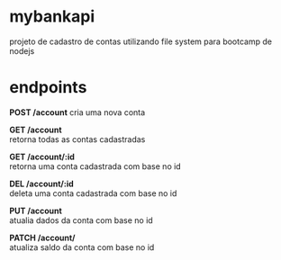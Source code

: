 # mybankapi

projeto de cadastro de contas utilizando file system para bootcamp de nodejs

# endpoints

**POST /account**
cria uma nova conta

**GET /account**  
retorna todas as contas cadastradas

**GET /account/:id**  
retorna uma conta cadastrada com base no id

**DEL /account/:id**  
deleta uma conta cadastrada com base no id

**PUT /account**  
atualia dados da conta com base no id

**PATCH /account/**  
atualiza saldo da conta com base no id
